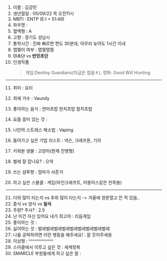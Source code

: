 1. 이름 : 김강민
2. 생년월일 : 05/09/22 목 오전11시
3. MBTI : ENTP (E:I = 51:49)
4. 좌우명 : 
5. 혈액형 : A
6. 고향 : 경기도 성남시 
7. 통학시간 : 진짜 빠르면 편도 30분대, 아무리 늦어도 1시간 이내
8. 맵찔이 여부 : 맵찔맵찔
9. ~~민초단~~ vs __반민초단__
10. 인생작품
    >게임:Destiny Guardians(지금은 접음ㅎ), 영화: Good Will Hunting
---
11. 취미 : 요리

13. 최애 가수 : Vaundy
14. 좋아하는 음식 : 연어초밥 한치초밥 참치초밥
15. 요즘 흥미 있는 것 : 
16. 나만의 스트레스 해소법 : Vaping
18. 들어가고 싶은 기업 리스트 : 넥슨, 크래프톤, 기아
19. 키워본 생물 : 고양이(현재 진행형)
20. 벌레 잘 잡나요? : 으악
21. 쓰는 샴푸향 : 엄마가 사준거
22. 하고 싶은 스몰클 : 게임(마인크래프트, 어몽어스같은 친목용)
***
21. 더위 많이 타는지 vs 추위 많이 타는지 -> 겨울에 창문열고 잔 적 있음..
22. 중식 vs 양식 vs __일식__
23. 주량? 주사? : 2.5
24. 난 이건 자신 있어요 내가 최고야 : 리듬게임 
25. 좋아하는 것 : 
26. 싫어하는 것 : 벌레벌레벌레벌레벌레벌레벌레벌레벌레 
27. 나를 공략하려면 이런 행동을 해주세요! : 잘 웃어주세용
28. 이상형 :                              ^^^^^^^^^^^^
29. 스마클에서 이루고 싶은 것 : 세계정복
30. SMARCLE 부원들에게 하고 싶은 말 : 
